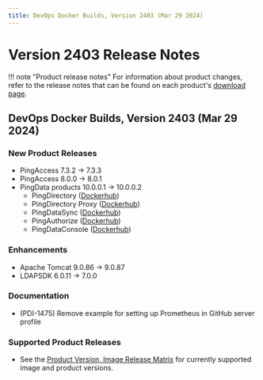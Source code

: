 ```yaml
---
title: DevOps Docker Builds, Version 2403 (Mar 29 2024)
---
```


# Version 2403 Release Notes

!!! note "Product release notes"
For information about product changes, refer to the release notes that can be found on each
product's [download page](https://www.pingidentity.com/en/resources/downloads.html).

## DevOps Docker Builds, Version 2403 (Mar 29 2024)

### New Product Releases

- PingAccess 7.3.2 → 7.3.3
- PingAccess 8.0.0 → 8.0.1
- PingData products 10.0.0.1 -> 10.0.0.2
    - PingDirectory ([Dockerhub](https://hub.docker.com/r/pingidentity/pingdirectory))
    - PingDirectory Proxy ([Dockerhub](https://hub.docker.com/r/pingidentity/pingdirectoryproxy))
    - PingDataSync ([Dockerhub](https://hub.docker.com/r/pingidentity/pingdatasync))
    - PingAuthorize ([Dockerhub](https://hub.docker.com/r/pingidentity/pingauthorize))
    - PingDataConsole ([Dockerhub](https://hub.docker.com/r/pingidentity/pingdataconsole))

### Enhancements

- Apache Tomcat 9.0.86 → 9.0.87
- LDAPSDK 6.0.11 -> 7.0.0

### Documentation

- (PDI-1475) Remove example for setting up Prometheus in GitHub server profile

### Supported Product Releases

- See the [Product Version, Image Release Matrix](../docker-images/productVersionMatrix.md)
  for currently supported image and product versions.
